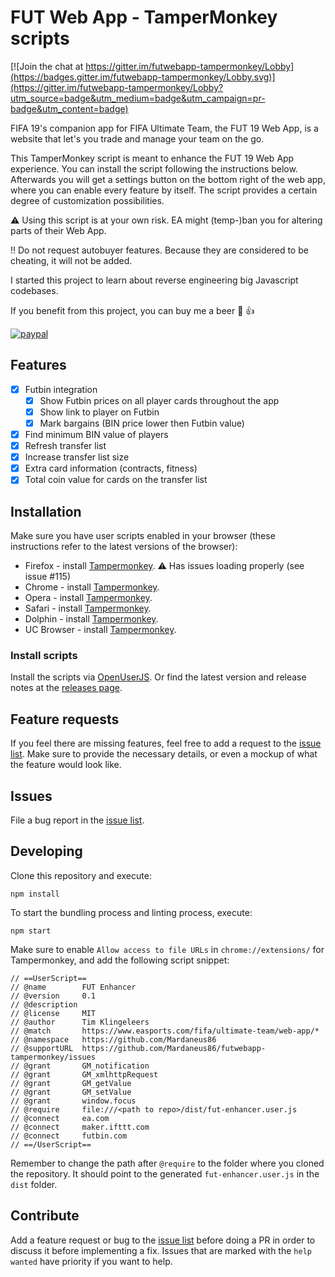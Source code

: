 # FUT Web App - TamperMonkey scripts

[![Join the chat at https://gitter.im/futwebapp-tampermonkey/Lobby](https://badges.gitter.im/futwebapp-tampermonkey/Lobby.svg)](https://gitter.im/futwebapp-tampermonkey/Lobby?utm_source=badge&utm_medium=badge&utm_campaign=pr-badge&utm_content=badge)

FIFA 19's companion app for FIFA Ultimate Team, the FUT 19 Web App, is a website that let's you trade and manage your team on the go.

This TamperMonkey script is meant to enhance the FUT 19 Web App experience. You can install the script following the instructions below. Afterwards you will get a settings button on the bottom right of the web app, where you can enable every feature by itself. The script provides a certain degree of customization possibilities.

:warning: Using this script is at your own risk. EA might (temp-)ban you for altering parts of their Web App.

:bangbang: Do not request autobuyer features. Because they are considered to be cheating, it will not be added.

I started this project to learn about reverse engineering big Javascript codebases.

If you benefit from this project, you can buy me a beer :beers: :+1:

[![paypal](https://www.paypalobjects.com/en_US/i/btn/btn_donateCC_LG.gif)](https://www.paypal.me/timklingeleers)

## Features
- [x] Futbin integration
  - [x] Show Futbin prices on all player cards throughout the app
  - [x] Show link to player on Futbin
  - [x] Mark bargains (BIN price lower then Futbin value)
- [x] Find minimum BIN value of players
- [x] Refresh transfer list
- [x] Increase transfer list size
- [x] Extra card information (contracts, fitness)
- [x] Total coin value for cards on the transfer list

## Installation
Make sure you have user scripts enabled in your browser (these instructions refer to the latest versions of the browser):

* Firefox - install [Tampermonkey](https://tampermonkey.net/?ext=dhdg&browser=firefox). :warning: Has issues loading properly (see issue #115)
* Chrome - install [Tampermonkey](https://tampermonkey.net/?ext=dhdg&browser=chrome).
* Opera - install [Tampermonkey](https://tampermonkey.net/?ext=dhdg&browser=opera).
* Safari - install [Tampermonkey](https://tampermonkey.net/?ext=dhdg&browser=safari).
* Dolphin - install [Tampermonkey](https://tampermonkey.net/?ext=dhdg&browser=dolphin).
* UC Browser - install [Tampermonkey](https://tampermonkey.net/?ext=dhdg&browser=ucweb).

### Install scripts
Install the scripts via [OpenUserJS][install-script]. Or find the latest version and release notes at the [releases page](https://github.com/Mardaneus86/futwebapp-tampermonkey/releases).

## Feature requests
If you feel there are missing features, feel free to add a request to the [issue list][issue-list]. Make sure to provide the necessary details, or even a mockup of what the feature would look like.

## Issues
File a bug report in the [issue list][issue-list].

## Developing
Clone this repository and execute:
```
npm install
```

To start the bundling process and linting process, execute:
```
npm start
```

Make sure to enable `Allow access to file URLs` in `chrome://extensions/` for Tampermonkey, and add the following script snippet:
```
// ==UserScript==
// @name        FUT Enhancer
// @version     0.1
// @description
// @license     MIT
// @author      Tim Klingeleers
// @match       https://www.easports.com/fifa/ultimate-team/web-app/*
// @namespace   https://github.com/Mardaneus86
// @supportURL  https://github.com/Mardaneus86/futwebapp-tampermonkey/issues
// @grant       GM_notification
// @grant       GM_xmlhttpRequest
// @grant       GM_getValue
// @grant       GM_setValue
// @grant       window.focus
// @require     file:///<path to repo>/dist/fut-enhancer.user.js
// @connect     ea.com
// @connect     maker.ifttt.com
// @connect     futbin.com
// ==/UserScript==
```

Remember to change the path after `@require` to the folder where you cloned the repository. It should point to the generated `fut-enhancer.user.js` in the `dist` folder.

## Contribute
Add a feature request or bug to the [issue list][issue-list] before doing a PR in order to discuss it before implementing a fix. Issues that are marked with the `help wanted` have priority if you want to help.

[issue-list]: https://github.com/Mardaneus86/futwebapp-tampermonkey/issues
[install-script]: https://openuserjs.org/install/Mardaneus86/FUT_Enhancer.user.js
